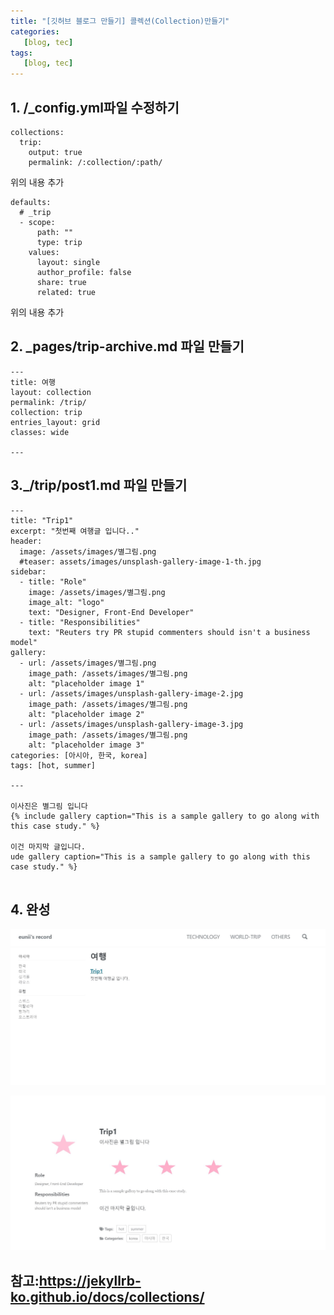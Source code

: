```yaml
---
title: "[깃허브 블로그 만들기] 콜렉션(Collection)만들기"
categories:
   [blog, tec]
tags:
   [blog, tec]
---
```


## 1. /_config.yml파일 수정하기

```
collections:
  trip:
    output: true
    permalink: /:collection/:path/
```    
위의 내용 추가

```
defaults:
  # _trip
  - scope:
      path: ""
      type: trip
    values:
      layout: single
      author_profile: false
      share: true
      related: true
```
위의 내용 추가


## 2. _pages/trip-archive.md 파일 만들기

```
---
title: 여행
layout: collection
permalink: /trip/
collection: trip
entries_layout: grid
classes: wide

---
```
## 3._/trip/post1.md 파일 만들기

```
---
title: "Trip1"
excerpt: "첫번째 여행글 입니다.."
header:
  image: /assets/images/별그림.png
  #teaser: assets/images/unsplash-gallery-image-1-th.jpg
sidebar:
  - title: "Role"
    image: /assets/images/별그림.png
    image_alt: "logo"
    text: "Designer, Front-End Developer"
  - title: "Responsibilities"
    text: "Reuters try PR stupid commenters should isn't a business model"
gallery:
  - url: /assets/images/별그림.png
    image_path: /assets/images/별그림.png
    alt: "placeholder image 1"
  - url: /assets/images/unsplash-gallery-image-2.jpg
    image_path: /assets/images/별그림.png
    alt: "placeholder image 2"
  - url: /assets/images/unsplash-gallery-image-3.jpg
    image_path: /assets/images/별그림.png
    alt: "placeholder image 3"
categories: [아시아, 한국, korea]
tags: [hot, summer]

---

이사진은 별그림 입니다
{% include gallery caption="This is a sample gallery to go along with this case study." %}

이건 마지막 글입니다.
ude gallery caption="This is a sample gallery to go along with this case study." %}


```
## 4. 완성

![캡쳐](/assets/images/trip1.JPG)

![캡쳐](/assets/images/trip2.JPG)

## 참고:https://jekyllrb-ko.github.io/docs/collections/
